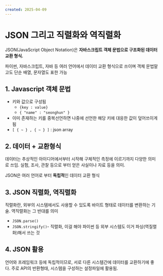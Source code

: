 ```yaml
---
created: 2025-04-09
---
```


# JSON 그리고 직렬화와 역직렬화
JSON(JavaScript Object Notation)은 **자바스크립트 객체 문법으로 구조화된 데이터교환 형식.**

파이썬, 자바스크립트, 자바 등 여러 언어에서 데이터 교환 형식으로 쓰이며 객체 문법말고도 단순 배열, 문자열도 표한 가능

## **1. Javascript 객체 문법**
- 키와 값으로 구성됨
	- `{key : value}`
	- `{ "name" : "seonghun" }`
- 이미 존재하는 키를 중복선언하면 나중에 선언한 해당 키에 대응한 값이 덮어쓰이게 됨
- `[ { ~ } , { ~ } ]` : json array
## **2. 데이터 + 교환형식**
데이터는 추상적인 아이디어에서부터 시작해 구체적인 측정에 이르기까지 다양한 의미로 쓰임. 실험, 조사, 관찰 등으로 부터 얻은 사실이나 자료 등을 의미.

JSON은 여러 언어로 부터 **독립적**인 데이터 교환 형식

## **3. JSON 직렬화, 역직렬화**
직렬화란, 외부의 시스템에서도 사용할 수 있도록 바이트 형태로 데이터를 변환하는 기술. 역직렬화는 그 반대를 의미

- `JSON.parse()`
- `JSON.stringify()`- 직렬화, 이걸 해야 파이썬 등 외부 시스템도 이거 파싱(역질렬화)해서 쓰는 것

## **4. JSON 활용**
언어와 프레임워크 등에 독립적이므로, 서로 다른 시스템간에 데이터를 교환하기에 좋다. 주로 API의 반환형태, 
시스템을 구성하는 설정파일에 활용됨.

